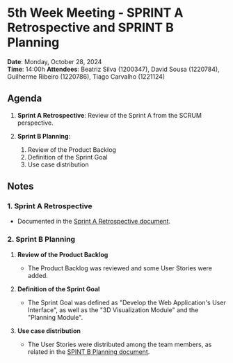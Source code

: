 # 5th Week Meeting - SPRINT A Retrospective and SPRINT B Planning

**Date**: Monday, October 28, 2024  
**Time**: 14:00h
**Attendees**: Beatriz Silva (1200347), David Sousa (1220784), Guilherme Ribeiro (1220786), Tiago Carvalho (1221124)

## Agenda

1. **Sprint A Retrospective**: Review of the Sprint A from the SCRUM perspective.

2. **Sprint B Planning**:
    1. Review of the Product Backlog
    2. Definition of the Sprint Goal
    3. Use case distribution

## Notes

### 1. Sprint A Retrospective

- Documented in the [Sprint A Retrospective document](../SprintARetrospective.md).

### 2. Sprint B Planning

1. **Review of the Product Backlog**
    - The Product Backlog was reviewed and some User Stories were added.

2. **Definition of the Sprint Goal**
    - The Sprint Goal was defined as "Develop the Web Application's User Interface", as well as the "3D Visualization Module" and the "Planning Module".

3. **Use case distribution**
    - The User Stories were distributed among the team members, as related in the [SPINT B Planning document](../SprintBPlanning.md).

